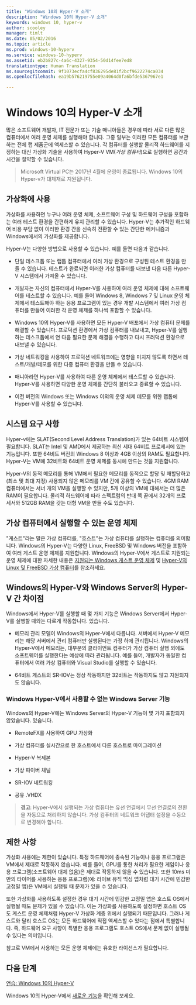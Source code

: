 ```yaml
---
title: "Windows 10의 Hyper-V 소개"
description: "Windows 10의 Hyper-V 소개"
keywords: windows 10, hyper-v
author: scooley
manager: timlt
ms.date: 05/02/2016
ms.topic: article
ms.prod: windows-10-hyperv
ms.service: windows-10-hyperv
ms.assetid: eb2b827c-4a6c-4327-9354-50d14fee7ed8
translationtype: Human Translation
ms.sourcegitcommit: 9f1073ecfa4cf836295de81f2bcf9622274ca034
ms.openlocfilehash: ea19b576219755e09a4064d0fa6bfde5367967e1

---
```


# Windows 10의 Hyper-V 소개

많은 소프트웨어 개발자, IT 전문가 또는 기술 매니아들은 경우에 따라 서로 다른 많은 컴퓨터에서 여러 운영 체제를 실행해야 합니다. 그중 일부는 이러한 모든 컴퓨터를 보관하는 전체 랩 제품군에 액세스할 수 있습니다. 각 컴퓨터를 실행할 물리적 하드웨어를 지정하는 대신 가상화 기술을 사용하여 Hyper-V VM(*가상 컴퓨터*)으로 실행하면 공간과 시간을 절약할 수 있습니다.

> Microsoft Virtual PC는 2017년 4월에 운영이 종료됩니다. Windows 10의 Hyper-v가 대체재로 지원됩니다. 

## 가상화에 사용
가상화를 사용하면 누구나 여러 운영 체제, 소프트웨어 구성 및 하드웨어 구성을 포함하는 여러 테스트 환경을 간편하게 유지 관리할 수 있습니다.  Hyper-V는 추가적인 하드웨어 비용 부담 없이 이러한 환경 간을 신속히 전환할 수 있는 간단한 메커니즘과 Windows에서의 가상화를 제공합니다.    

Hyper-V는 다양한 방법으로 사용할 수 있습니다. 예를 들면 다음과 같습니다.

- 단일 데스크톱 또는 랩톱 컴퓨터에서 여러 가상 환경으로 구성된 테스트 환경을 만들 수 있습니다. 테스트가 완료되면 이러한 가상 컴퓨터를 내보낸 다음 다른 Hyper-V 시스템에서 가져올 수 있습니다. 

- 개발자는 자신의 컴퓨터에서 Hyper-V를 사용하여 여러 운영 체제에 대해 소프트웨어를 테스트할 수 있습니다. 예를 들어 Windows 8, Windows 7 및 Linux 운영 체제에서 테스트해야 하는 응용 프로그램이 있는 경우 개발 시스템에서 여러 가상 컴퓨터를 만들어 이러한 각 운영 체제를 하나씩 포함할 수 있습니다.

- Windows 10의 Hyper-V를 사용하면 모든 Hyper-V 배포에서 가상 컴퓨터 문제를 해결할 수 있습니다. 프로덕션 환경에서 가상 컴퓨터를 내보내고, Hyper-V를 실행하는 데스크톱에서 연 다음 필요한 문제 해결을 수행하고 다시 프러덕션 환경으로 내보낼 수 있습니다. 

- 가상 네트워킹을 사용하여 프로덕션 네트워크에는 영향을 미치지 않도록 하면서 테스트/개발/데모를 위한 다중 컴퓨터 환경을 만들 수 있습니다.

- 매니아라면 Hyper-V를 사용하여 다른 운영 체제에서 테스트할 수 있습니다. Hyper-V를 사용하면 다양한 운영 체제를 간단히 불러오고 종료할 수 있습니다.

- 이전 버전의 Windows 또는 Windows 이외의 운영 체제 데모를 위한 랩톱에 Hyper-V를 사용할 수 있습니다. 


## 시스템 요구 사항
Hyper-v에는 SLAT(Second Level Address Translation)가 있는 64비트 시스템이 필요합니다. SLAT는 Intel 및 AMD에서 제공하는 최신 세대 64비트 프로세서에 있는 기능입니다. 또한 64비트 버전의 Windows 8 이상과 4GB 이상의 RAM도 필요합니다. Hyper-V는 VM에 32비트와 64비트 운영 체제를 동시에 만드는 것을 지원합니다.

Hyper-V의 동적 메모리를 통해 VM에서 필요한 메모리를 동적으로 할당 및 재할당하고(최소 및 최대 지정) 사용되지 않은 메모리를 VM 간에 공유할 수 있습니다. 4GM RAM 컴퓨터에서는 서너 개의 VM을 실행할 수 있지만, 5개 이상의 VM에 대해서는 더 많은 RAM이 필요합니다. 물리적 하드웨어에 따라 스펙트럼의 반대 쪽 끝에서 32개의 프로세서와 512GB RAM을 갖는 대형 VM을 만들 수도 있습니다.

## 가상 컴퓨터에서 실행할 수 있는 운영 체제
"게스트"라는 말은 가상 컴퓨터를, "호스트"는 가상 컴퓨터를 실행하는 컴퓨터를 의미합니다. Windows의 Hyper-V는 다양한 Linux, FreeBSD 및 Windows 버전을 포함하여 여러 게스트 운영 체제를 지원합니다. Windows의 Hyper-V에서 게스트로 지원되는 운영 체제에 대한 자세한 내용은 [지원되는 Windows 게스트 운영 체제](supported_guest_os.md) 및 [Hyper-V의 Linux 및 FreeBSD 가상 컴퓨터](https://technet.microsoft.com/library/dn531030.aspx)를 참조하세요. 

## Windows의 Hyper-V와 Windows Server의 Hyper-V 간 차이점
Windows에서 Hyper-V를 실행할 때 몇 가지 기능은 Windows Server에서 Hyper-V를 실행할 때와는 다르게 작동합니다. 있습니다.

- 메모리 관리 모델이 Windows의 Hyper-V에서 다릅니다. 서버에서 Hyper-V 메모리는 해당 서버에서 관리 컴퓨터만 실행된다는 가정 하에 관리됩니다. Windows의 Hyper-V에서 메모리는, 대부분의 클라이언트 컴퓨터가 가상 컴퓨터 실행 외에도 소프트웨어를 실행한다는 예상에 따라 관리됩니다. 예를 들어, 개발자가 동일한 컴퓨터에서 여러 가상 컴퓨터와 Visual Studio를 실행할 수 있습니다.

- 64비트 게스트의 SR-IOV는 정상 작동하지만 32비트는 작동하지도 않고 지원되지도 않습니다.

### Windows Hyper-V에서 사용할 수 없는 Windows Server 기능
Windows의 Hyper-V에는 Windows Server의 Hyper-V 기능이 몇 가지 포함되지 않았습니다. 있습니다.

- RemoteFX를 사용하여 GPU 가상화 

- 가상 컴퓨터를 실시간으로 한 호스트에서 다른 호스트로 마이그레이션

- Hyper-V 복제본

- 가상 파이버 채널

- SR-IOV 네트워킹

- 공유 .VHDX

> **경고**: Hyper-V에서 실행되는 가상 컴퓨터는 유선 연결에서 무선 연결로의 전환을 자동으로 처리하지 않습니다. 가상 컴퓨터의 네트워크 어댑터 설정을 수동으로 변경해야 합니다.

## 제한 사항
가상화 사용에는 제한이 있습니다. 특정 하드웨어에 종속된 기능이나 응용 프로그램은 VM에서 제대로 작동하지 않습니다. 예를 들어, GPU를 통한 처리가 필요한 게임이나 응용 프로그램(소프트웨어 대체 없음)은 제대로 작동하지 않을 수 있습니다. 또한 10ms 미만의 타이머를 사용하는 응용 프로그램(예: 라이브 뮤직 믹싱 앱처럼 대기 시간에 민감한 고정밀 앱)은 VM에서 실행될 때 문제가 있을 수 있습니다.

또한 가상화를 사용하도록 설정한 경우 대기 시간에 민감한 고정밀 앱은 호스트 OS에서 실행될 때도 문제가 있을 수 있습니다. 이는 가상화를 사용하도록 설정하면 호스트 OS도 게스트 운영 체제처럼 Hyper-V 가상화 계층 위에서 실행되기 때문입니다. 그러나 게스트와 달리 호스트 OS는 모든 하드웨어에 직접 액세스할 수 있다는 점에서 특별합니다. 즉, 하드웨어 요구 사항이 특별한 응용 프로그램도 호스트 OS에서 문제 없이 실행될 수 있다는 의미입니다.

참고로 VM에서 사용하는 모든 운영 체제에는 유효한 라이선스가 필요합니다.

## 다음 단계
[연습: Windows 10의 Hyper-V](..\quick_start\walkthrough.md) 

Windows 10의 Hyper-V에서 [새로운 기능](whats_new.md)을 확인해 보세요.




<!--HONumber=Jun16_HO4-->


